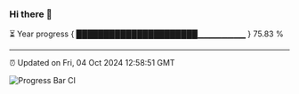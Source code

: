 ### Hi there 👋

⏳ Year progress { ██████████████████████▁▁▁▁▁▁▁▁ } 75.83 %

---

⏰ Updated on Fri, 04 Oct 2024 12:58:51 GMT

![Progress Bar CI](https://github.com/IshwaranRudhara/GIT-ACTION/workflows/Progress%20Bar%20CI/badge.svg)
